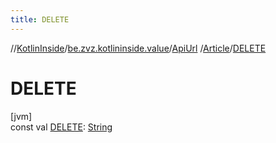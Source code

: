 ```yaml
---
title: DELETE
---
```

//[KotlinInside](../../../../index.html)/[be.zvz.kotlininside.value](../../index.html)/[ApiUrl](../index.html)
/[Article](index.html)/[DELETE](-d-e-l-e-t-e.html)

# DELETE

[jvm]\
const val [DELETE](-d-e-l-e-t-e.html): [String](https://kotlinlang.org/api/latest/jvm/stdlib/kotlin/-string/index.html)




